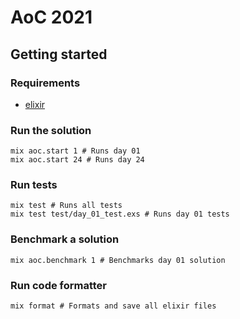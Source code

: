 # AoC 2021

## Getting started

### Requirements

- [elixir](https://elixir-lang.org/install.html)

### Run the solution

```shell
mix aoc.start 1 # Runs day 01
mix aoc.start 24 # Runs day 24
```

### Run tests

```shell
mix test # Runs all tests
mix test test/day_01_test.exs # Runs day 01 tests
```

### Benchmark a solution

```shell
mix aoc.benchmark 1 # Benchmarks day 01 solution
```

### Run code formatter

```shell
mix format # Formats and save all elixir files
```
